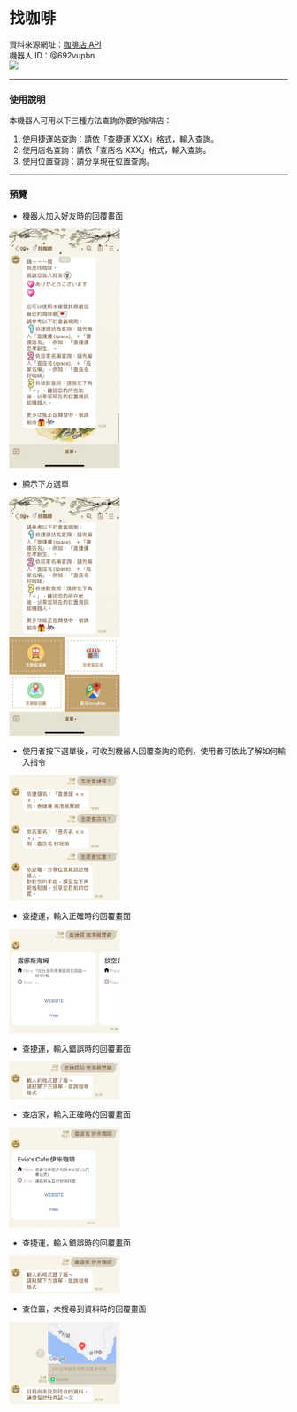 # 找咖啡
資料來源網址：[咖啡店 API](https://cafenomad.tw/api/v1.2/cafes/taipei/?mrt)  
機器人 ID：@692vupbn  
<img src="https://user-images.githubusercontent.com/113668495/205533929-ef599965-9506-4a02-9c29-f6e930a8d195.png" width="200px">  

---
### 使用說明
本機器人可用以下三種方法查詢你要的咖啡店： 
 <ol>
<li>使用捷運站查詢：請依「查捷運 XXX」格式，輸入查詢。</li>
<li>使用店名查詢：請依「查店名 XXX」格式，輸入查詢。</li>
<li>使用位置查詢：請分享現在位置查詢。</li> 
</ol>

---

### 預覽 

- 機器人加入好友時的回覆畫面  
<img src="https://raw.githubusercontent.com/Arielqwq/line-render-test/main/images/%E5%8A%A0%E5%85%A5%E5%A5%BD%E5%8F%8B_%E6%89%93%E6%8B%9B%E5%91%BC.jpg" width="200px">

- 顯示下方選單  
<img src="https://raw.githubusercontent.com/Arielqwq/line-render-test/main/images/%E5%9C%96%E6%96%87%E9%81%B8%E5%96%AE_%E9%A1%AF%E7%A4%BA%E7%95%AB%E9%9D%A2.jpg" width="200px">  

- 使用者按下選單後，可收到機器人回覆查詢的範例，使用者可依此了解如何輸入指令  
<img src="https://raw.githubusercontent.com/Arielqwq/line-render-test/main/images/%E5%9C%96%E6%96%87%E9%81%B8%E5%96%AE_%E5%9B%9E%E8%A6%86.jpg" width="200px">  

- 查捷運，輸入正確時的回覆畫面  
<img src="https://raw.githubusercontent.com/Arielqwq/line-render-test/main/images/%E6%9F%A5%E6%8D%B7%E9%81%8B_%E6%AD%A3%E7%A2%BA.jpg" width="200px">

- 查捷運，輸入錯誤時的回覆畫面  
<img src="https://raw.githubusercontent.com/Arielqwq/line-render-test/main/images/%E6%9F%A5%E6%8D%B7%E9%81%8B_%E8%BC%B8%E5%85%A5%E9%8C%AF%E8%AA%A4.jpg" width="200px">

- 查店家，輸入正確時的回覆畫面  
<img src="https://raw.githubusercontent.com/Arielqwq/line-render-test/main/images/%E6%9F%A5%E5%BA%97%E5%90%8D_%E6%AD%A3%E7%A2%BA.jpg" width="200px">

- 查捷運，輸入錯誤時的回覆畫面  
<img src="https://raw.githubusercontent.com/Arielqwq/line-render-test/main/images/%E6%9F%A5%E5%BA%97%E5%90%8D_%E8%BC%B8%E5%85%A5%E9%8C%AF%E8%AA%A4.jpg" width="200px">

- 查位置，未搜尋到資料時的回覆畫面  
<img src="https://raw.githubusercontent.com/Arielqwq/line-render-test/main/images/%E6%9F%A5%E4%BD%8D%E7%BD%AE_%E6%9C%AA%E6%89%BE%E8%B3%87%E6%96%99.jpg" width="200px">





